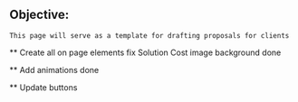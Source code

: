 ## Objective:
    This page will serve as a template for drafting proposals for clients



** Create all on page elements
    fix Solution Cost image background
done

** Add animations
done


** 
Update buttons